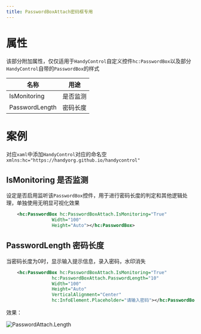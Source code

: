 ```yaml
---
title: PasswordBoxAttach密码框专用
---
```


# 属性

该部分附加属性，仅仅适用于`HandyControl`自定义控件`hc:PasswordBox`以及部分`HandyControl`自带的`PasswordBox`的样式

| 名称           | 用途     |
| -------------- | -------- |
| IsMonitoring   | 是否监测 |
| PasswordLength | 密码长度 |

#  案例

对应`xaml`中添加`HandyControl`对应的命名空`xmlns:hc="https://handyorg.github.io/handycontrol"`

## IsMonitoring 是否监测

设定是否启用监听该`PasswordBox`控件，用于进行密码长度的判定和其他逻辑处理，单独使用无明显可视化效果

```xml
    <hc:PasswordBox hc:PasswordBoxAttach.IsMonitoring="True"
                 Width="100"
                 Height="Auto"></hc:PasswordBox>
```



## PasswordLength 密码长度

当密码长度为0时，显示输入提示信息，录入密码，水印消失

```xml
    <hc:PasswordBox hc:PasswordBoxAttach.IsMonitoring="True"
                 hc:PasswordBoxAttach.PasswordLength="10"
                 Width="100"
                 Height="Auto"
                 VerticalAlignment="Center"
                 hc:InfoElement.Placeholder="请输入密码"></hc:PasswordBox>
```

效果：

![PasswordAttach.Length](https://raw.githubusercontent.com/HandyOrg/HandyOrgResource/master/HandyControl/Doc/attach/PasswordAttach.Length.png)

